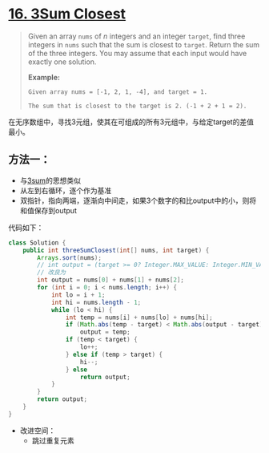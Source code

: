 # [16. 3Sum Closest](1)

> Given an array `nums` of *n* integers and an integer `target`, find three integers in `nums` such that the sum is closest to `target`. Return the sum of the three integers. You may assume that each input would have exactly one solution.
>
> **Example:**
>
> ```
> Given array nums = [-1, 2, 1, -4], and target = 1.
> 
> The sum that is closest to the target is 2. (-1 + 2 + 1 = 2).
> ```



在无序数组中，寻找3元组，使其在可组成的所有3元组中，与给定target的差值最小。



## 方法一：

* 与[3sum](./045.3Sum.md)的思想类似
* 从左到右循环，逐个作为基准
* 双指针，指向两端，逐渐向中间走，如果3个数字的和比output中的小，则将和值保存到output



代码如下：

```java
class Solution {
    public int threeSumClosest(int[] nums, int target) {
        Arrays.sort(nums);
        // int output = (target >= 0? Integer.MAX_VALUE: Integer.MIN_VALUE);
        // 改良为
        int output = nums[0] + nums[1] + nums[2];
        for (int i = 0; i < nums.length; i++) {
            int lo = i + 1;
            int hi = nums.length - 1;
            while (lo < hi) {
                int temp = nums[i] + nums[lo] + nums[hi];
                if (Math.abs(temp - target) < Math.abs(output - target))
                    output = temp;
                if (temp < target) {
                    lo++;
                } else if (temp > target) {
                    hi--;
                } else
                    return output;
            }
        }
        return output;
    }
}
```



* 改进空间：
  * 跳过重复元素





[1]: https://leetcode.com/problems/3sum-closest/
[./045.3Sum.md]: ./045.3Sum.md